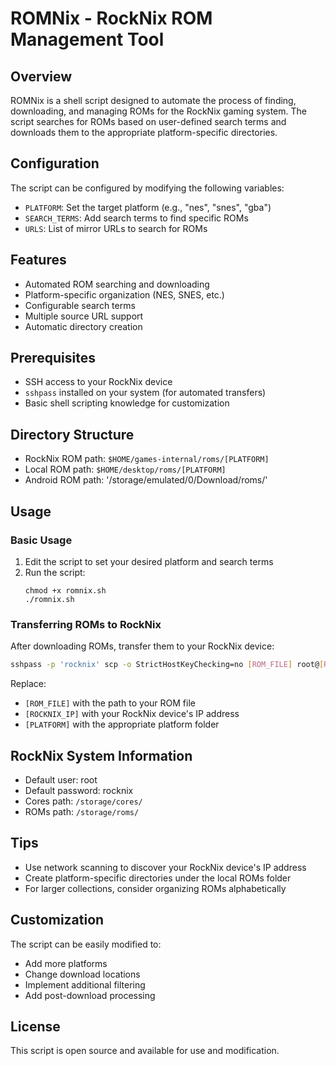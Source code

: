 # ROMNix - RockNix ROM Management Tool

## Overview
ROMNix is a shell script designed to automate the process of finding, downloading, and managing ROMs for the RockNix gaming system. The script searches for ROMs based on user-defined search terms and downloads them to the appropriate platform-specific directories.

## Configuration
The script can be configured by modifying the following variables:
- `PLATFORM`: Set the target platform (e.g., "nes", "snes", "gba")
- `SEARCH_TERMS`: Add search terms to find specific ROMs
- `URLS`: List of mirror URLs to search for ROMs

## Features
- Automated ROM searching and downloading
- Platform-specific organization (NES, SNES, etc.)
- Configurable search terms
- Multiple source URL support
- Automatic directory creation

## Prerequisites
- SSH access to your RockNix device
- `sshpass` installed on your system (for automated transfers)
- Basic shell scripting knowledge for customization

## Directory Structure
- RockNix ROM path: `$HOME/games-internal/roms/[PLATFORM]`
- Local ROM path: `$HOME/desktop/roms/[PLATFORM]`
- Android ROM path: '/storage/emulated/0/Download/roms/'

## Usage

### Basic Usage
1. Edit the script to set your desired platform and search terms
2. Run the script:
   ```
   chmod +x romnix.sh
   ./romnix.sh
   ```

### Transferring ROMs to RockNix
After downloading ROMs, transfer them to your RockNix device:

```bash
sshpass -p 'rocknix' scp -o StrictHostKeyChecking=no [ROM_FILE] root@[ROCKNIX_IP]:/storage/roms/[PLATFORM]/
```

Replace:
- `[ROM_FILE]` with the path to your ROM file
- `[ROCKNIX_IP]` with your RockNix device's IP address
- `[PLATFORM]` with the appropriate platform folder

## RockNix System Information
- Default user: root
- Default password: rocknix
- Cores path: `/storage/cores/`
- ROMs path: `/storage/roms/`

## Tips
- Use network scanning to discover your RockNix device's IP address
- Create platform-specific directories under the local ROMs folder
- For larger collections, consider organizing ROMs alphabetically

## Customization
The script can be easily modified to:
- Add more platforms
- Change download locations
- Implement additional filtering
- Add post-download processing

## License
This script is open source and available for use and modification.
